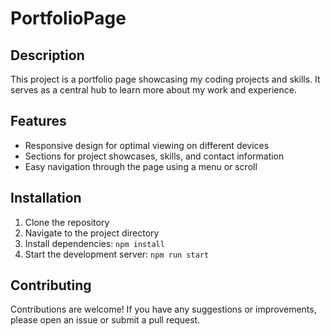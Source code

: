 # PortfolioPage

## Description

This project is a portfolio page showcasing my coding projects and skills. It serves as a central hub to learn more about my work and experience.

## Features

- Responsive design for optimal viewing on different devices
- Sections for project showcases, skills, and contact information
- Easy navigation through the page using a menu or scroll

## Installation

1. Clone the repository
2. Navigate to the project directory
3. Install dependencies: `npm install`
4. Start the development server: `npm run start`

## Contributing

Contributions are welcome! If you have any suggestions or improvements, please open an issue or submit a pull request.
